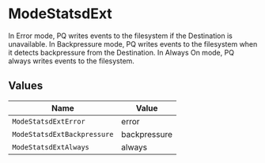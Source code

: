 # ModeStatsdExt

In Error mode, PQ writes events to the filesystem if the Destination is unavailable. In Backpressure mode, PQ writes events to the filesystem when it detects backpressure from the Destination. In Always On mode, PQ always writes events to the filesystem.


## Values

| Name                        | Value                       |
| --------------------------- | --------------------------- |
| `ModeStatsdExtError`        | error                       |
| `ModeStatsdExtBackpressure` | backpressure                |
| `ModeStatsdExtAlways`       | always                      |